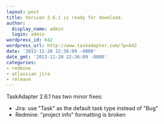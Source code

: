 ```yaml
---
layout: post
title: Version 2.6.1 is ready for download.
author:
  display_name: admin
  login: admin
wordpress_id: 642
wordpress_url: http://www.taskadapter.com/?p=642
date: '2013-11-20 22:36:09 -0800'
date_gmt: '2013-11-20 22:36:09 -0800'
categories:
- redmine
- atlassian jira
- release
---
```

<p>TaskAdapter 2.6.1 has two minor fixes:</p>
<ul>
<li>Jira: use "Task" as the default task type instead of "Bug"</li>
<li>Redmine: "project info" formatting is broken</li><br />
</ul></p>
